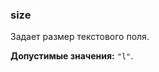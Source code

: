 ### size

Задает размер текстового поля.

<!-- props:start -->
**Допустимые значения:** `"l"`.
<!-- props:end -->